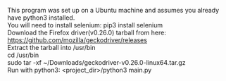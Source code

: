 This program was set up on a Ubuntu machine and assumes you already have python3 installed.  
You will need to install selenium: pip3 install selenium  
Download the Firefox driver(v0.26.0) tarball from here: https://github.com/mozilla/geckodriver/releases  
Extract the tarball into /usr/bin  
    cd /usr/bin  
    sudo tar -xf ~/Downloads/geckodriver-v0.26.0-linux64.tar.gz  
Run with python3: <project_dir>/python3 main.py